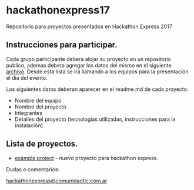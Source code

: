 # hackathonexpress17
Repositorio para proyectos presentados en Hackathon Express 2017

## Instrucciones para participar.

Cada grupo participante debera alojar su proyecto en un repositorio publico, ademas debera agregar los datos del mismo en el siguiente [archivo](https://docs.google.com/document/d/19w76cX7AxDwgOltevUTXUabFI0fpsA28oirUXool0FQ/edit). Desde esta lista se irá llamando a los equipos para la presentación el dia del evento.

Los siguientes datos deberan aparecer en el readme.md de cada proyecto:

* Nombre del equipo
* Nombre del proyecto
* Integrantes
* Detalles del proyecto (tecnologias utilizadas, instrucciones para la instalación)

## Lista de proyectos.

* [example project](https://github.com/url/al/proyecto) - nuevo proyecto para hackathon express.



Dudas o comentarios:

hackathonexpress@comunidadtic.com.ar
